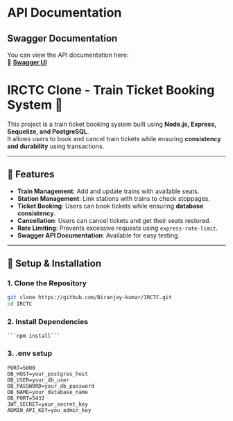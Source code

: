 # API Documentation

## Swagger Documentation

You can view the API documentation here:  
🔗 **[Swagger UI](https://irctc-up13.onrender.com/api-docs/)**  

# IRCTC Clone - Train Ticket Booking System 🚆

This project is a train ticket booking system built using **Node.js, Express, Sequelize, and PostgreSQL**.  
It allows users to book and cancel train tickets while ensuring **consistency and durability** using transactions.  

---

## 📌 Features
- **Train Management**: Add and update trains with available seats.
- **Station Management**: Link stations with trains to check stoppages.
- **Ticket Booking**: Users can book tickets while ensuring **database consistency**.
- **Cancellation**: Users can cancel tickets and get their seats restored.
- **Rate Limiting**: Prevents excessive requests using `express-rate-limit`.
- **Swagger API Documentation**: Available for easy testing.

---

## 🚀 **Setup & Installation**
### 1️. Clone the Repository  
```sh
git clone https://github.com/Biranjay-kumar/IRCTC.git
cd IRCTC
```
### 2. Install Dependencies
	```npm install```

### 3. .env setup
```
PORT=5000
DB_HOST=your_postgres_host
DB_USER=your_db_user
DB_PASSWORD=your_db_password
DB_NAME=your_database_name
DB_PORT=5432
JWT_SECRET=your_secret_key
ADMIN_API_KEY=you_admin_key
```

